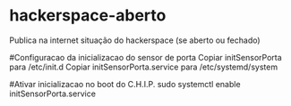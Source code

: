 # hackerspace-aberto
Publica na internet situação do hackerspace (se aberto ou fechado)

#Configuracao da inicializacao do sensor de porta 
Copiar initSensorPorta para /etc/init.d
Copiar initSensorPorta.service para /etc/systemd/system

#Ativar inicializacao no boot do C.H.I.P.
sudo systemctl enable initSensorPorta.service
